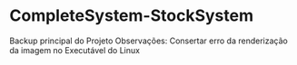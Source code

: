 # CompleteSystem-StockSystem
Backup principal do Projeto
Observações:  Consertar erro da renderização da imagem no Executável do Linux
